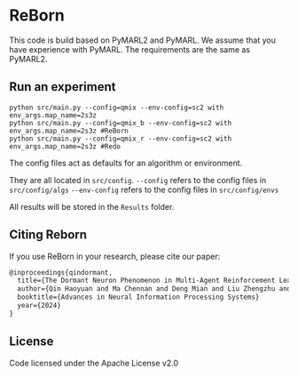 # ReBorn

This code is build based on PyMARL2 and PyMARL. We assume that you have experience with PyMARL. The requirements are the same as PyMARL2.

## Run an experiment 

```shell
python src/main.py --config=qmix --env-config=sc2 with env_args.map_name=2s3z
python src/main.py --config=qmix_b --env-config=sc2 with env_args.map_name=2s3z #ReBorn
python src/main.py --config=qmix_r --env-config=sc2 with env_args.map_name=2s3z #Redo
```

The config files act as defaults for an algorithm or environment. 

They are all located in `src/config`.
`--config` refers to the config files in `src/config/algs`
`--env-config` refers to the config files in `src/config/envs`

All results will be stored in the `Results` folder.

## Citing Reborn
If you use ReBorn in your research, please cite our paper:
```tex
@inproceedings{qindormant,
  title={The Dormant Neuron Phenomenon in Multi-Agent Reinforcement Learning Value Factorization},
  author={Qin Haoyuan and Ma Chennan and Deng Mian and Liu Zhengzhu and Mei Songzhu and Liu Xinwang and Wang Cheng and Shen Siqi},
  booktitle={Advances in Neural Information Processing Systems}
  year={2024}
}
```

## License

Code licensed under the Apache License v2.0
